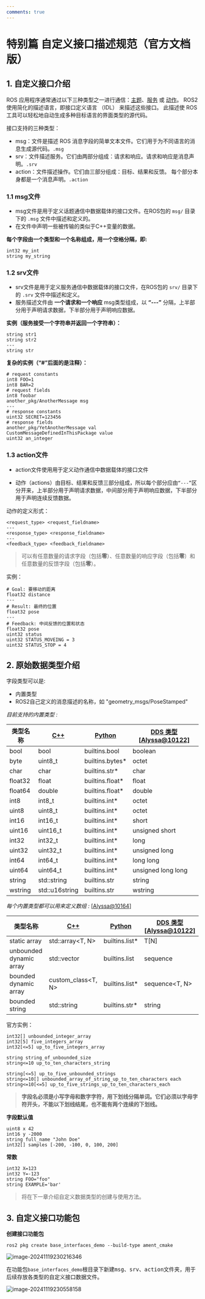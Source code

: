 ```yaml
---
comments: true
---
```


# 特别篇 自定义接口描述规范（官方文档版） #

## 1. 自定义接口介绍

ROS 应用程序通常通过以下三种类型之一进行通信：[主题](https://docs.ros.org/en/rolling/Concepts/Basic/About-Topics.html)、[服务](https://docs.ros.org/en/rolling/Concepts/Basic/About-Services.html) 或 [动作](https://docs.ros.org/en/rolling/Concepts/Basic/About-Actions.html)。 ROS2 使用简化的描述语言，即接口定义语言 （IDL） 来描述这些接口。 此描述使 ROS 工具可以轻松地自动生成多种目标语言的界面类型的源代码。

接口支持的三种类型：

- msg：文件是描述 ROS 消息字段的简单文本文件。它们用于为不同语言的消息生成源代码。`.msg`
- srv：文件描述服务。它们由两部分组成：请求和响应。请求和响应是消息声明。`.srv`
- action：文件描述操作。它们由三部分组成：目标、结果和反馈。 每个部分本身都是一个消息声明。`.action`

### 1.1 msg文件

- msg文件是用于定义话题通信中数据载体的接口文件。在ROS包的 `msg/` 目录下的 `.msg` 文件中描述和定义的。
- 在文件中声明一些被传输的类似于C++变量的数据。

**每个字段由一个类型和一个名称组成，用一个空格分隔，即:**

```
int32 my_int
string my_string
```

### 1.2 srv文件

- srv文件是用于定义服务通信中数据载体的接口文件，在ROS包的 `srv/` 目录下的 `.srv` 文件中描述和定义。
- 服务描述文件由 **一个请求和一个响应** msg类型组成，以 **“---”** 分隔，上半部分用于声明请求数据，下半部分用于声明响应数据。

**实例（服务接受一个字符串并返回一个字符串）：**

```
string str1
string str2
---
string str
```

**复杂的实例（“#”后面的是注释）：**

```
# request constants
int8 FOO=1
int8 BAR=2
# request fields
int8 foobar
another_pkg/AnotherMessage msg
---
# response constants
uint32 SECRET=123456
# response fields
another_pkg/YetAnotherMessage val
CustomMessageDefinedInThisPackage value
uint32 an_integer
```

### 1.3 action文件

- action文件使用用于定义动作通信中数据载体的接口文件

- 动作（actions）由目标、结果和反馈三部分组成，所以每个部分应由`“---”`区分开来，上半部分用于声明请求数据，中间部分用于声明响应数据，下半部分用于声明连续反馈数据。

动作的定义形式：

```
<request_type> <request_fieldname>
---
<response_type> <response_fieldname>
---
<feedback_type> <feedback_fieldname>
```

> 可以有任意数量的请求字段（包括**零**）、任意数量的响应字段（包括**零**）和任意数量的反馈字段（包括**零**）。

实例：

```
# Goal: 要移动的距离
float32 distance
---
# Result: 最终的位置
float32 pose
---
# Feedback: 中间反馈的位置和状态
float32 pose
uint32 status
uint32 STATUS_MOVEING = 3
uint32 STATUS_STOP = 4
```

## 2. 原始数据类型介绍

字段类型可以是:

- 内置类型
- ROS2自己定义的消息描述的名称，如 "geometry_msgs/PoseStamped" 

*目前支持的内置类型 :*   

| 类型名称 | [C++](https://design.ros2.org/articles/generated_interfaces_cpp.html) | [Python](https://design.ros2.org/articles/generated_interfaces_python.html) | [DDS 类型](https://design.ros2.org/articles/mapping_dds_types.html) [[Alyssa@10122\]](http://dev.ros2.fishros.com/calibpage/#/home?msgid=10122) |
| -------- | ------------------------------------------------------------ | ------------------------------------------------------------ | ------------------------------------------------------------ |
| bool     | bool                                                         | builtins.bool                                                | boolean                                                      |
| byte     | uint8_t                                                      | builtins.bytes*                                              | octet                                                        |
| char     | char                                                         | builtins.str*                                                | char                                                         |
| float32  | float                                                        | builtins.float*                                              | float                                                        |
| float64  | double                                                       | builtins.float*                                              | double                                                       |
| int8     | int8_t                                                       | builtins.int*                                                | octet                                                        |
| uint8    | uint8_t                                                      | builtins.int*                                                | octet                                                        |
| int16    | int16_t                                                      | builtins.int*                                                | short                                                        |
| uint16   | uint16_t                                                     | builtins.int*                                                | unsigned short                                               |
| int32    | int32_t                                                      | builtins.int*                                                | long                                                         |
| uint32   | uint32_t                                                     | builtins.int*                                                | unsigned long                                                |
| int64    | int64_t                                                      | builtins.int*                                                | long long                                                    |
| uint64   | uint64_t                                                     | builtins.int*                                                | unsigned long long                                           |
| string   | std::string                                                  | builtins.str                                                 | string                                                       |
| wstring  | std::u16string                                               | builtins.str                                                 | wstring                                                      |

*每个内置类型都可以用来定义数组 :* [[Alyssa@10164\]](http://dev.ros2.fishros.com/calibpage/#/home?msgid=10164)

| 类型名称                | [C++](https://design.ros2.org/articles/generated_interfaces_cpp.html) | [Python](https://design.ros2.org/articles/generated_interfaces_python.html) | [DDS 类型](https://design.ros2.org/articles/mapping_dds_types.html) [[Alyssa@10122\]](http://dev.ros2.fishros.com/calibpage/#/home?msgid=10122) |
| ----------------------- | ------------------------------------------------------------ | ------------------------------------------------------------ | ------------------------------------------------------------ |
| static array            | std::array<T, N>                                             | builtins.list*                                               | T[N]                                                         |
| unbounded dynamic array | std::vector                                                  | builtins.list                                                | sequence                                                     |
| bounded dynamic array   | custom_class<T, N>                                           | builtins.list*                                               | sequence<T, N>                                               |
| bounded string          | std::string                                                  | builtins.str*                                                | string                                                       |

官方实例：

```
int32[] unbounded_integer_array
int32[5] five_integers_array
int32[<=5] up_to_five_integers_array

string string_of_unbounded_size
string<=10 up_to_ten_characters_string

string[<=5] up_to_five_unbounded_strings
string<=10[] unbounded_array_of_string_up_to_ten_characters each
string<=10[<=5] up_to_five_strings_up_to_ten_characters_each
```

> **字段名必须是小写字母和数字字符，用下划线分隔单词。它们必须以字母字符开头，不能以下划线结尾，也不能有两个连续的下划线。**

**字段默认值**

```
uint8 x 42
int16 y -2000
string full_name "John Doe"
int32[] samples [-200, -100, 0, 100, 200]
```

**常数**

```
int32 X=123
int32 Y=-123
string FOO="foo"
string EXAMPLE='bar'
```

> 将在下一章介绍自定义数据类型的创建与使用方法。

## 3. 自定义接口功能包

**创建接口功能包**

```shell
ros2 pkg create base_interfaces_demo --build-type ament_cmake 
```

![image-20241119230216346](https://tonmoon.obs.cn-east-3.myhuaweicloud.com/img/tonmoon/image-20241119230216346.png)

在功能包`base_interfaces_demo`根目录下新建<kbd>msg</kbd>、<kbd>srv</kbd>、<kbd>action</kbd>文件夹，用于后续存放各类型的自定义接口数据文件。

![image-20241119230558158](https://tonmoon.obs.cn-east-3.myhuaweicloud.com/img/tonmoon/image-20241119230558158.png)





















